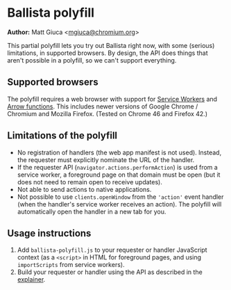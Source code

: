 # Ballista polyfill

**Author:** Matt Giuca <<mgiuca@chromium.org>>

This partial polyfill lets you try out Ballista right now, with some (serious)
limitations, in supported browsers. By design, the API does things that aren't
possible in a polyfill, so we can't support everything.

## Supported browsers

The polyfill requires a web browser with support for [Service
Workers](http://www.w3.org/TR/service-workers/) and [Arrow
functions](https://developer.mozilla.org/en-US/docs/Web/JavaScript/Reference/Functions/Arrow_functions).
This includes newer versions of Google Chrome / Chromium and Mozilla Firefox.
(Tested on Chrome 46 and Firefox 42.)

## Limitations of the polyfill

* No registration of handlers (the web app manifest is not used). Instead, the
  requester must explicitly nominate the URL of the handler.
* If the requester API (`navigator.actions.performAction`) is used from a
  service worker, a foreground page on that domain must be open (but it does not
  need to remain open to receive updates).
* Not able to send actions to native applications.
* Not possible to use `clients.openWindow` from the `'action'` event handler
  (when the handler's service worker receives an action). The polyfill will
  automatically open the handler in a new tab for you.

## Usage instructions

1. Add `ballista-polyfill.js` to your requester or handler JavaScript context
   (as a `<script>` in HTML for foreground pages, and using `importScripts` from
   service workers).
2. Build your requester or handler using the API as described in the
   [explainer](../docs/explainer.md).
